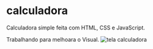 # calculadora
 Calculadora simple feita com HTML, CSS e JavaScript.

Trabalhando  para melhoara o Visual.
![tela calculadora](https://user-images.githubusercontent.com/104919196/190915801-ae994bb2-73e5-4d50-9c9e-deeee1899ca4.png)
